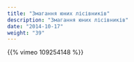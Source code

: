 ```yaml
---
title: "Змагання юних лісівників"
description: "Змагання юних лісівників"
date: "2014-10-17"
weight: "39"
---
```


{{% vimeo 109254148 %}}
